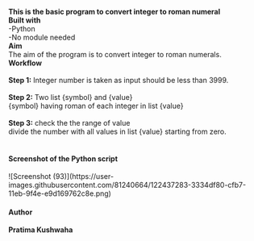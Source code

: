 <b>This is the basic program to convert integer to roman numeral</b>
<br>
<b>Built with</b><br>
-Python<br>
-No module needed<br>
<b>Aim</b><br>
The aim of the program is to convert integer to roman numerals.<br>
<b>Workflow</b><br>
<br>
<b>Step 1:</b> Integer number is taken as input should be less than 3999.<br>
<br>
<b>Step 2:</b> Two list {symbol} and {value} <br>
        {symbol} having roman of each integer in list {value}<br>
<br>
<b>Step 3:</b> check the the range of value<br>
        divide the number with all values in list {value} starting from zero.<br>
<br>
<h4>Screenshot of the Python script</h4>
![Screenshot (93)](https://user-images.githubusercontent.com/81240664/122437283-3334df80-cfb7-11eb-9f4e-e9d169762c8e.png)
<br>
<h4>Author</h4>
<b>Pratima Kushwaha</b>